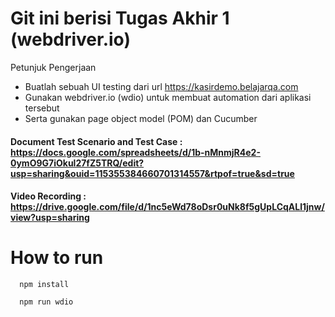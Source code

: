 # Git ini berisi Tugas Akhir 1 (webdriver.io)

Petunjuk Pengerjaan
- Buatlah sebuah UI testing dari url https://kasirdemo.belajarqa.com
- Gunakan webdriver.io (wdio) untuk membuat automation dari aplikasi tersebut
- Serta gunakan page object model (POM) dan Cucumber


#### Document Test Scenario and Test Case : https://docs.google.com/spreadsheets/d/1b-nMnmjR4e2-0ymO9G7iOkul27fZ5TRQ/edit?usp=sharing&ouid=115355384660701314557&rtpof=true&sd=true
#### Video Recording : https://drive.google.com/file/d/1nc5eWd78oDsr0uNk8f5gUpLCqALl1jnw/view?usp=sharing

# How to run  
```
  npm install
```
```
  npm run wdio
```





